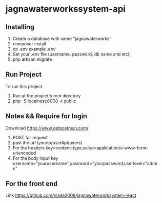 # jagnawaterworkssystem-api

## Installing
1. Create a database with name "jagnawaterworks"
2. composer install
3. cp .env.example .env
3. Set your .env file (username, password, db name and etc);
4. php artisan migrate


## Run Project
To run this project
1. Run at the project's root directory
2. php -S localhost:8000 -t public

## Notes && Require for login
Download https://www.getpostman.com/ 
1. POST for request
2. past the url (yourip/userApi/users)
3. For the headers key=content-type,value=application/x-www-form-urlencoded
5. For the body input key username="yourusername",password="yourpassword,userlevel="admin"

## For the front end
Link https://github.com/vlade2008/jagnawaterworksystem-react

